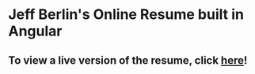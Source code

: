 # Jeff Berlin's Online Resume built in Angular

## To view a live version of the resume, click [here](https://www.jeffberlindev.com/)!
